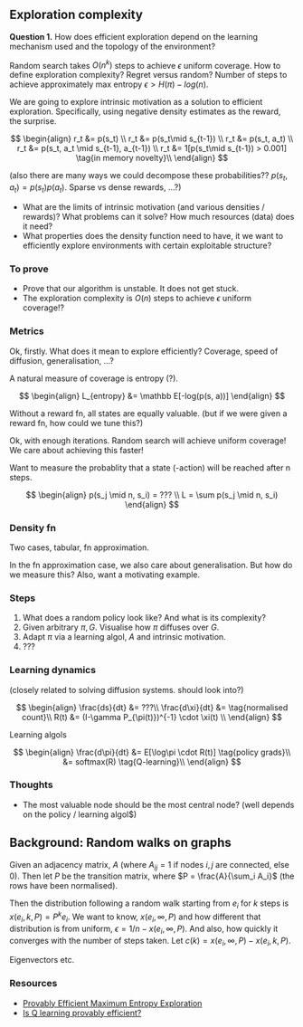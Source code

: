 ## Exploration complexity

__Question 1.__ How does efficient exploration depend on the learning mechanism used and the topology of the environment?

Random search takes $O(n^k)$ steps to achieve $\epsilon$ uniform coverage.
How to define exploration complexity? Regret versus random? Number of steps to achieve approximately max entropy $\epsilon > H(\pi) - log(n)$.


We are going to explore intrinsic motivation as a solution to efficient exploration. Specifically, using negative density estimates as the reward, the surprise.

$$
\begin{align}
r_t &= p(s_t) \\
r_t &= p(s_t\mid s_{t-1}) \\
r_t &= p(s_t, a_t) \\
r_t &= p(s_t, a_t \mid s_{t-1}, a_{t-1}) \\
r_t &= 1[p(s_t\mid s_{t-1}) > 0.001] \tag{in memory novelty}\\
\end{align}
$$

(also there are many ways we could decompose these probabilities?? $p(s_t, a_t) = p(s_t)p( a_t)$. Sparse vs dense rewards, ...?)



- What are the limits of intrinsic motivation (and various densities / rewards)? What problems can it solve? How much resources (data) does it need?
- What properties does the density function need to have, it we want to efficiently explore environments with certain exploitable structure?

### To prove

- Prove that our algorithm is unstable. It does not get stuck.
- The exploration complexity is $O(n)$ steps to achieve $\epsilon$ uniform coverage!?

### Metrics

Ok, firstly. What does it mean to explore efficiently? Coverage, speed of diffusion, generalisation, ...?

A natural measure of coverage is entropy (?).

$$
\begin{align}
L_{entropy} &= \mathbb E[-log(p(s, a))]
\end{align}
$$

Without a reward fn, all states are equally valuable. (but if we were given a reward fn, how could we tune this?)

Ok, with enough iterations. Random search will achieve uniform coverage! We care about achieving this faster!


Want to measure the probablity that a state (-action) will be reached after n steps.

$$
\begin{align}
p(s_j \mid n, s_i) = ??? \\
L = \sum p(s_j \mid n, s_i)
\end{align}
$$

### Density fn

Two cases, tabular, fn approximation.

In the fn approximation case, we also care about generalisation. But how do we measure this?
Also, want a motivating example.


### Steps

1. What does a random policy look like? And what is its complexity?
1. Given arbitrary $\pi, G$. Visualise how $\pi$ diffuses over $G$.
1. Adapt $\pi$ via a learning algol, $A$ and intrinsic motivation.
1. ???

### Learning dynamics

(closely related to solving diffusion systems. should look into?)

$$
\begin{align}
\frac{ds}{dt} &= ???\\
\frac{d\xi}{dt} &= \tag{normalised count}\\
R(t) &= (I-\gamma P_{\pi(t)})^{-1} \cdot \xi(t) \\
\end{align}
$$

Learning algols

$$
\begin{align}
\frac{d\pi}{dt} &= E[\log\pi \cdot R(t)] \tag{policy grads}\\
&= softmax(R) \tag{Q-learning}\\
\end{align}
$$

### Thoughts

- The most valuable node should be the most central node? (well depends on the policy / learning algol$)

## Background: Random walks on graphs

Given an adjacency matrix, $A$ (where $A_{ij} = 1$ if nodes $i, j$ are connected, else $0$). Then let $P$ be  the transition matrix, where $P = \frac{A}{\sum_i A_i}$ (the rows have been normalised).

Then the distribution following a random walk starting from $e_i$ for $k$ steps is $x(e_i, k, P) = P^ke_i$. We want to know, $x(e_i, \infty, P)$ and how different that distribution is from uniform, $\epsilon = 1/n - x(e_i, \infty, P)$. And also, how quickly it converges with the number of steps taken. Let $c(k) = x(e_i, \infty, P) - x(e_i, k, P)$.

Eigenvectors etc.


### Resources

- [Provably Efficient Maximum Entropy Exploration](https://arxiv.org/abs/1812.02690)
- [Is Q learning provably efficient?](https://arxiv.org/abs/1807.03765)

